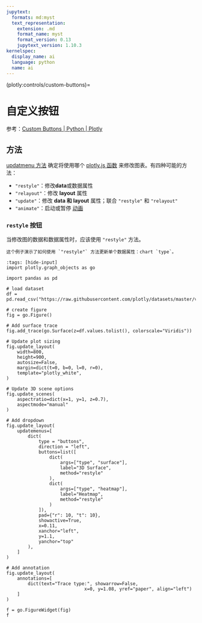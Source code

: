 ```yaml
---
jupytext:
  formats: md:myst
  text_representation:
    extension: .md
    format_name: myst
    format_version: 0.13
    jupytext_version: 1.10.3
kernelspec:
  display_name: ai
  language: python
  name: ai
---
```


(plotly:controls/custom-buttons)=
# 自定义按钮

参考：[Custom Buttons | Python | Plotly](https://plotly.com/python/custom-buttons/)

## 方法

[updatmenu 方法](https://plot.ly/python/reference/layout/updatemenus/#layout-updatemenus-items-updatemenu-buttons-items-button-method) 确定将使用哪个 [plotly.js 函数](https://plot.ly/javascript/plotlyjs-function-reference/) 来修改图表。有四种可能的方法：

- `"restyle"`：修改**data**或数据属性
- `"relayout"`：修改 **layout** 属性
- `"update"`：修改 **data 和 layout** 属性；联合 `"restyle"` 和 `"relayout"`
- `"animate"`：启动或暂停 [动画](../animations/index)

### `restyle` 按钮

当修改图的数据和数据属性时，应该使用 `"restyle"` 方法。

```{describe} 更新一个数据属性
这个例子演示了如何使用 `"restyle"` 方法更新单个数据属性：chart `type`。
```

```{code-cell} ipython3
:tags: [hide-input]
import plotly.graph_objects as go

import pandas as pd

# load dataset
df = pd.read_csv("https://raw.githubusercontent.com/plotly/datasets/master/volcano.csv")

# create figure
fig = go.Figure()

# Add surface trace
fig.add_trace(go.Surface(z=df.values.tolist(), colorscale="Viridis"))

# Update plot sizing
fig.update_layout(
    width=800,
    height=900,
    autosize=False,
    margin=dict(t=0, b=0, l=0, r=0),
    template="plotly_white",
)

# Update 3D scene options
fig.update_scenes(
    aspectratio=dict(x=1, y=1, z=0.7),
    aspectmode="manual"
)

# Add dropdown
fig.update_layout(
    updatemenus=[
        dict(
            type = "buttons",
            direction = "left",
            buttons=list([
                dict(
                    args=["type", "surface"],
                    label="3D Surface",
                    method="restyle"
                ),
                dict(
                    args=["type", "heatmap"],
                    label="Heatmap",
                    method="restyle"
                )
            ]),
            pad={"r": 10, "t": 10},
            showactive=True,
            x=0.11,
            xanchor="left",
            y=1.1,
            yanchor="top"
        ),
    ]
)

# Add annotation
fig.update_layout(
    annotations=[
        dict(text="Trace type:", showarrow=False,
                             x=0, y=1.08, yref="paper", align="left")
    ]
)

f = go.FigureWidget(fig)
f
```

```{code-cell} ipython3

```
